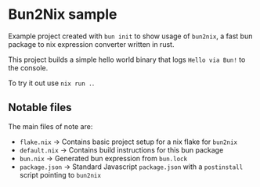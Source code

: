 # Bun2Nix sample

Example project created with `bun init` to show usage of `bun2nix`, a fast bun package to nix expression converter written in rust.

This project builds a simple hello world binary that logs `Hello via Bun!` to the console.

To try it out use `nix run .`.

## Notable files

The main files of note are:
- `flake.nix` -> Contains basic project setup for a nix flake for `bun2nix`
- `default.nix` -> Contains build instructions for this bun package
- `bun.nix` -> Generated bun expression from `bun.lock`
- `package.json` -> Standard Javascript `package.json` with a `postinstall` script pointing to `bun2nix`
